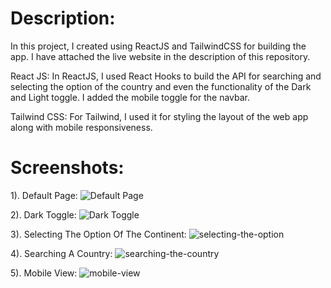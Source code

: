 # Description:

In this project, I created using ReactJS and TailwindCSS for building the app. I have attached the live website in the description of this repository.

React JS:
In ReactJS, I used React Hooks to build the API for searching and selecting the option of the country and even the functionality of the Dark and Light toggle. I added the mobile toggle for the navbar.

Tailwind CSS:
For Tailwind, I used it for styling the layout of the web app along with mobile responsiveness.

# Screenshots:

1). Default Page:
![Default Page](https://github.com/vishalyv252/Rest-Countries-API/assets/105093020/74c689bc-791d-40ed-8f63-f2130c947e7d)

2). Dark Toggle:
![Dark Toggle](https://github.com/vishalyv252/Rest-Countries-API/assets/105093020/eb6495cb-7c71-4083-8c88-60fb482313e6)

3). Selecting The Option Of The Continent:
![selecting-the-option](https://github.com/vishalyv252/Rest-Countries-API/assets/105093020/b0c81adb-5a70-4465-9cad-1071d474d7c9)

4). Searching A Country:
![searching-the-country](https://github.com/vishalyv252/Rest-Countries-API/assets/105093020/2cf66075-1b71-41e4-8196-836d26233032)

5). Mobile View:
![mobile-view](https://github.com/vishalyv252/Rest-Countries-API/assets/105093020/a35b3c9f-63ed-4f2f-be8b-58bd29f558af)
